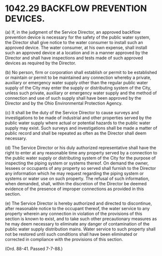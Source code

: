 1042.29 BACKFLOW PREVENTION DEVICES.
====================================

​(a) If, in the judgment of the Service Director, an approved backflow
prevention device is necessary for the safety of the public water
system, the Director shall give notice to the water consumer to install
such an approved device. The water consumer, at his own expense, shall
install such an approved device at a location and in a manner approved
by the Director and shall have inspections and tests made of such
approved devices as required by the Director.

​(b) No person, firm or corporation shall establish or permit to be
established or maintain or permit to be maintained any connection
whereby a private, auxiliary or emergency water supply other than the
regular public water supply of the City may enter the supply or
distributing system of the City, unless such private, auxiliary or
emergency water supply and the method of connection and use of such
supply shall have been approved by the Director and by the Ohio
Environmental Protection Agency.

​(c) It shall be the duty of the Service Director to cause surveys and
investigations to be made of industrial and other properties served by
the public water supply where actual or potential hazards to the public
water supply may exist. Such surveys and investigations shall be made a
matter of public record and shall be repeated as often as the Director
shall deem necessary.

​(d) The Service Director or his duly authorized representative shall
have the right to enter at any reasonable time any property served by a
connection to the public water supply or distributing system of the City
for the purpose of inspecting the piping system or systems thereof. On
demand the owner, lessees or occupants of any property so served shall
furnish to the Director any information which he may request regarding
the piping system or systems or water use on such property. The refusal
of such information, when demanded, shall, within the discretion of the
Director be deemed evidence of the presence of improper connections as
provided in this section.

​(e) The Service Director is hereby authorized and directed to
discontinue, after reasonable notice to the occupant thereof, the water
service to any property wherein any connection in violation of the
provisions of this section is known to exist, and to take such other
precautionary measures as he may deem necessary to eliminate any danger
of contamination of the public water supply distribution mains. Water
service to such property shall not be restored until such conditions
shall have been eliminated or corrected in compliance with the
provisions of this section.

(Ord. 88-41. Passed 7-7-88.)

